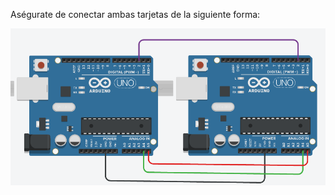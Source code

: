 Aségurate de conectar ambas tarjetas de la siguiente forma:

![](https://github.com/alvarillo89/SyncroARD/blob/master/docs/imgs/Connection.png)

